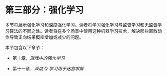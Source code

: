 # 第三部分：强化学习

本节将展示强化学习和深度强化学习。读者将学习强化学习与监督学习和无监督学习算法的不同之处。读者将在多个场景中使用这种机器学习技术，解决那些离散动作导致正向结果概率增加或减少的问题。

本节包含以下章节：

+   第十章，*游戏中的强化学习*

+   第十一章，*深度 Q 学习用于迷宫求解*
